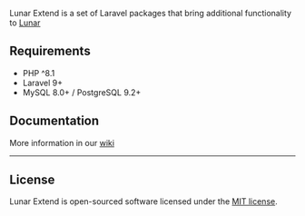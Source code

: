 Lunar Extend is a set of Laravel packages that bring additional functionality to [Lunar](https://lunarphp.io) 

## Requirements

- PHP ^8.1
- Laravel 9+
- MySQL 8.0+ / PostgreSQL 9.2+

## Documentation
More information in our [wiki](https://github.com/lunar-extend/lunar-extend/wiki/Lunar-Extend-Wiki)

---

## License

Lunar Extend is open-sourced software licensed under the [MIT license](https://opensource.org/licenses/MIT).